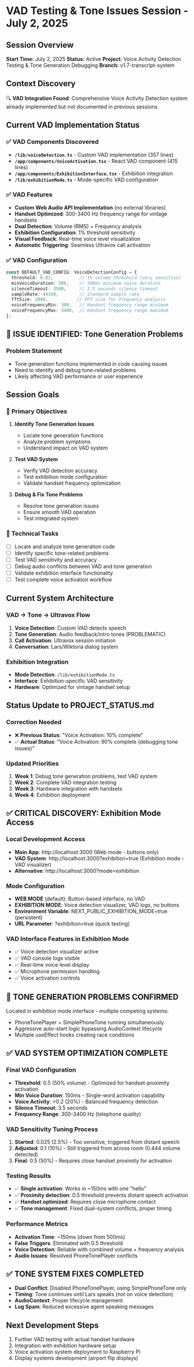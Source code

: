 # VAD Testing & Tone Issues Session - July 2, 2025

## Session Overview
**Start Time:** July 2, 2025
**Status:** Active
**Project:** Voice Activity Detection Testing & Tone Generation Debugging
**Branch:** v1.7-transcript-system

## Context Discovery
🔍 **VAD Integration Found**: Comprehensive Voice Activity Detection system already implemented but not documented in previous sessions.

## Current VAD Implementation Status

### ✅ **VAD Components Discovered**
- **`/lib/voiceDetection.ts`** - Custom VAD implementation (357 lines)
- **`/app/components/VoiceActivation.tsx`** - React VAD component (415 lines) 
- **`/app/components/ExhibitionInterface.tsx`** - Exhibition integration
- **`/lib/exhibitionMode.ts`** - Mode-specific VAD configuration

### ✅ **VAD Features**
- **Custom Web Audio API Implementation** (no external libraries)
- **Handset Optimized**: 300-3400 Hz frequency range for vintage handsets
- **Dual Detection**: Volume (RMS) + Frequency analysis
- **Exhibition Configuration**: 1% threshold sensitivity
- **Visual Feedback**: Real-time voice level visualization
- **Automatic Triggering**: Seamless Ultravox call activation

### ✅ **VAD Configuration**
```typescript
const DEFAULT_VAD_CONFIG: VoiceDetectionConfig = {
  threshold: 0.01,          // 1% volume threshold (very sensitive)
  minVoiceDuration: 500,    // 500ms minimum voice duration
  silenceTimeout: 3500,     // 3.5 seconds silence timeout
  sampleRate: 44100,        // Standard sample rate
  fftSize: 2048,           // FFT size for frequency analysis
  voiceFrequencyMin: 300,   // Handset frequency range minimum
  voiceFrequencyMax: 3400,  // Handset frequency range maximum
};
```

## 🚨 **ISSUE IDENTIFIED: Tone Generation Problems**

### **Problem Statement**
- Tone generation functions implemented in code causing issues
- Need to identify and debug tone-related problems
- Likely affecting VAD performance or user experience

## Session Goals

### 🎯 **Primary Objectives**
1. **Identify Tone Generation Issues**
   - Locate tone generation functions
   - Analyze problem symptoms
   - Understand impact on VAD system

2. **Test VAD System**
   - Verify VAD detection accuracy
   - Test exhibition mode configuration
   - Validate handset frequency optimization

3. **Debug & Fix Tone Problems**
   - Resolve tone generation issues
   - Ensure smooth VAD operation
   - Test integrated system

### 🔧 **Technical Tasks**
- [ ] Locate and analyze tone generation code
- [ ] Identify specific tone-related problems
- [ ] Test VAD sensitivity and accuracy
- [ ] Debug audio conflicts between VAD and tone generation
- [ ] Validate exhibition interface functionality
- [ ] Test complete voice activation workflow

## Current System Architecture

### **VAD → Tone → Ultravox Flow**
1. **Voice Detection**: Custom VAD detects speech
2. **Tone Generation**: Audio feedback/intro tones (PROBLEMATIC)
3. **Call Activation**: Ultravox session initiation
4. **Conversation**: Lars/Wiktoria dialog system

### **Exhibition Integration**
- **Mode Detection**: `/lib/exhibitionMode.ts`
- **Interface**: Exhibition-specific VAD sensitivity
- **Hardware**: Optimized for vintage handset setup

## Status Update to PROJECT_STATUS.md

### **Correction Needed**
- ❌ **Previous Status**: "Voice Activation: 10% complete"
- ✅ **Actual Status**: "Voice Activation: 90% complete (debugging tone issues)"

### **Updated Priorities**
1. **Week 1**: Debug tone generation problems, test VAD system
2. **Week 2**: Complete VAD integration testing
3. **Week 3**: Hardware integration with handsets
4. **Week 4**: Exhibition deployment

## ✅ **CRITICAL DISCOVERY: Exhibition Mode Access**

### **Local Development Access**
- **Main App**: http://localhost:3000 (Web mode - buttons only)
- **VAD System**: http://localhost:3000?exhibition=true (Exhibition mode - VAD visualizer)
- **Alternative**: http://localhost:3000?mode=exhibition

### **Mode Configuration**
- **WEB MODE** (default): Button-based interface, no VAD
- **EXHIBITION MODE**: Voice detection visualizer, VAD logs, no buttons
- **Environment Variable**: NEXT_PUBLIC_EXHIBITION_MODE=true (persistent)
- **URL Parameter**: ?exhibition=true (quick testing)

### **VAD Interface Features in Exhibition Mode**
- ✅ Voice detection visualizer active
- ✅ VAD console logs visible
- ✅ Real-time voice level display
- ✅ Microphone permission handling
- ✅ Voice activation controls

## 🚨 **TONE GENERATION PROBLEMS CONFIRMED**
Located in exhibition mode interface - multiple competing systems:
- PhoneTonePlayer + SimplePhoneTone running simultaneously
- Aggressive auto-start logic bypassing AudioContext lifecycle
- Multiple useEffect hooks creating race conditions

## ✅ **VAD SYSTEM OPTIMIZATION COMPLETE**

### **Final VAD Configuration**
- **Threshold**: 0.5 (50% volume) - Optimized for handset-proximity activation
- **Min Voice Duration**: 150ms - Single-word activation capability
- **Voice Activity**: >0.2 (20%) - Balanced frequency detection
- **Silence Timeout**: 3.5 seconds
- **Frequency Range**: 300-3400 Hz (telephone quality)

### **VAD Sensitivity Tuning Process**
1. **Started**: 0.025 (2.5%) - Too sensitive, triggered from distant speech
2. **Adjusted**: 0.1 (10%) - Still triggered from across room (0.444 volume detected)
3. **Final**: 0.5 (50%) - Requires close handset proximity for activation

### **Testing Results**
- ✅ **Single activation**: Works in ~150ms with one "hello"
- ✅ **Proximity detection**: 0.5 threshold prevents distant speech activation
- ✅ **Handset optimized**: Requires close microphone contact
- ✅ **Tone management**: Fixed dual-system conflicts, proper timing

### **Performance Metrics**
- **Activation Time**: ~150ms (down from 500ms)
- **False Triggers**: Eliminated with 0.5 threshold
- **Voice Detection**: Reliable with combined volume + frequency analysis
- **Audio Issues**: Resolved PhoneTonePlayer conflicts

## ✅ **TONE SYSTEM FIXES COMPLETED**
- **Dual Conflict**: Disabled PhoneTonePlayer, using SimplePhoneTone only
- **Timing**: Tone continues until Lars speaks (not on voice detection)
- **AudioContext**: Proper lifecycle management
- **Log Spam**: Reduced excessive agent speaking messages

## Next Development Steps
1. Further VAD testing with actual handset hardware
2. Integration with exhibition hardware setup
3. Voice activation system deployment to Raspberry Pi
4. Display systems development (airport flip displays)